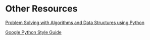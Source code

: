 
# Other Resources

[Problem Solving with Algorithms and Data Structures using Python](https://runestone.academy/runestone/books/published/pythonds/index.html)

[Google Python Style Guide](https://google.github.io/styleguide/pyguide.html)
